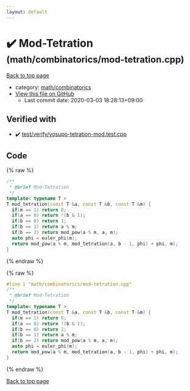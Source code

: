 ```yaml
---
layout: default
---
```


<!-- mathjax config similar to math.stackexchange -->
<script type="text/javascript" async
  src="https://cdnjs.cloudflare.com/ajax/libs/mathjax/2.7.5/MathJax.js?config=TeX-MML-AM_CHTML">
</script>
<script type="text/x-mathjax-config">
  MathJax.Hub.Config({
    TeX: { equationNumbers: { autoNumber: "AMS" }},
    tex2jax: {
      inlineMath: [ ['$','$'] ],
      processEscapes: true
    },
    "HTML-CSS": { matchFontHeight: false },
    displayAlign: "left",
    displayIndent: "2em"
  });
</script>

<script type="text/javascript" src="https://cdnjs.cloudflare.com/ajax/libs/jquery/3.4.1/jquery.min.js"></script>
<script src="https://cdn.jsdelivr.net/npm/jquery-balloon-js@1.1.2/jquery.balloon.min.js" integrity="sha256-ZEYs9VrgAeNuPvs15E39OsyOJaIkXEEt10fzxJ20+2I=" crossorigin="anonymous"></script>
<script type="text/javascript" src="../../../assets/js/copy-button.js"></script>
<link rel="stylesheet" href="../../../assets/css/copy-button.css" />


# :heavy_check_mark: Mod-Tetration <small>(math/combinatorics/mod-tetration.cpp)</small>

<a href="../../../index.html">Back to top page</a>

* category: <a href="../../../index.html#d319ed68764efb4f50b1628220df55d7">math/combinatorics</a>
* <a href="{{ site.github.repository_url }}/blob/master/math/combinatorics/mod-tetration.cpp">View this file on GitHub</a>
    - Last commit date: 2020-03-03 18:28:13+09:00




## Verified with

* :heavy_check_mark: <a href="../../../verify/test/verify/yosupo-tetration-mod.test.cpp.html">test/verify/yosupo-tetration-mod.test.cpp</a>


## Code

<a id="unbundled"></a>
{% raw %}
```cpp
/**
 * @brief Mod-Tetration
 */
template< typename T >
T mod_tetration(const T &a, const T &b, const T &m) {
  if(m == 1) return 0;
  if(a == 0) return !(b & 1);
  if(b == 0) return 1;
  if(b == 1) return a % m;
  if(b == 2) return mod_pow(a % m, a, m);
  auto phi = euler_phi(m);
  return mod_pow(a % m, mod_tetration(a, b - 1, phi) + phi, m);
}

```
{% endraw %}

<a id="bundled"></a>
{% raw %}
```cpp
#line 1 "math/combinatorics/mod-tetration.cpp"
/**
 * @brief Mod-Tetration
 */
template< typename T >
T mod_tetration(const T &a, const T &b, const T &m) {
  if(m == 1) return 0;
  if(a == 0) return !(b & 1);
  if(b == 0) return 1;
  if(b == 1) return a % m;
  if(b == 2) return mod_pow(a % m, a, m);
  auto phi = euler_phi(m);
  return mod_pow(a % m, mod_tetration(a, b - 1, phi) + phi, m);
}

```
{% endraw %}

<a href="../../../index.html">Back to top page</a>

